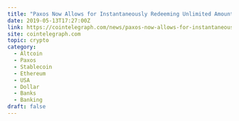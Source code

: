 ```yaml
---
title: "Paxos Now Allows for Instantaneously Redeeming Unlimited Amounts of PAX for USD"
date: 2019-05-13T17:27:00Z
link: https://cointelegraph.com/news/paxos-now-allows-for-instantaneously-redeeming-unlimited-amounts-of-pax-for-usd?utm_medium=RSS&utm_source=hune
site: cointelegraph.com
topic: crypto
category:
  - Altcoin
  - Paxos
  - Stablecoin
  - Ethereum
  - USA
  - Dollar
  - Banks
  - Banking
draft: false
---
```

